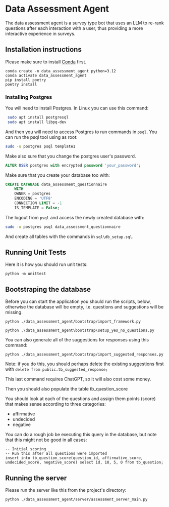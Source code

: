 # Data Assessment Agent

The data assessment agent is a survey type bot that uses an LLM to re-rank questions after each interaction with a user, thus providing a more interactive experience in surveys.

## Installation instructions

Please make sure to install [Conda](https://conda.io/projects/conda/en/latest/user-guide/install/index.html) first.

```
conda create -n data_assessment_agent python=3.12
conda activate data_assessment_agent
pip install poetry
poetry install
```

### Installing Postgres

You will need to install Postgres. In Linux you can use this command:

```bash
 sudo apt install postgresql
 sudo apt install libpq-dev
```

And then you will need to access Postgres to run commands in `psql`. You can run the psql tool using as root:

```bash
sudo -u postgres psql template1
```

Make also sure that you change the postgres user's password.

```sql
ALTER USER postgres with encrypted password 'your_password';
```

Make sure that you create your database too with:

```sql
CREATE DATABASE data_assessment_questionnaire
    WITH
    OWNER = postgres
    ENCODING = 'UTF8'
    CONNECTION LIMIT = -1
    IS_TEMPLATE = False;
```

The logout from `psql` and access the newly created database with:

```bash
sudo -u postgres psql data_assessment_questionnaire
```

And create all tables with the commands in `sql\db_setup.sql`.


## Running Unit Tests

Here it is how you should run unit tests:

```
python -m unittest
```

## Bootstraping the database

Before you can start the application you should run the scripts, below, otherwise the database will be empty, i.e. questions and suggestions will be missing.

```
python ./data_assessment_agent/bootstrap/import_framework.py
```

```
python .\data_assessment_agent\bootstrap\setup_yes_no_questions.py
```

You can also generate all of the suggestions for responses using this command:

```
python ./data_assessment_agent/bootstrap/import_suggested_responses.py
```

Note: if you do this, you should perhaps delete the existing suggestions first with `delete from public.tb_suggested_response;`

This last command requires ChatGPT, so it will also cost some money.

Then you should also populate the table tb_question_score 

You should look at each of the questions and assign them points (score) that makes sense according to three categories:

- affirmative
- undecided
- negative

You can do a rough job be executing this query in the database, but note that this might not be good in all cases:

```
-- Initial scoring
-- Run this after all questions were imported
insert into tb_question_score(question_id, affirmative_score, undecided_score, negative_score) select id, 10, 5, 0 from tb_question;
```

## Running the server

Please run the server like this from the project's directory:

```
python ./data_assessment_agent/server/assessment_server_main.py
```

